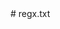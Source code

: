<script> 
function GEEKFORGEEKS()                                    
{ 
    var name = document.forms["RegForm"]["Name"];               
    var email = document.forms["RegForm"]["EMail"];    
    var phone = document.forms["RegForm"]["Telephone"];  
    var what =  document.forms["RegForm"]["Subject"];  
    var password = document.forms["RegForm"]["Password"];  
    var address = document.forms["RegForm"]["Address"];  
   
    if (name.value == "")                                  
    { 
        window.alert("Please enter your name."); 
        name.focus(); 
        return false; 
    } 
   
    if (address.value == "")                               
    { 
        window.alert("Please enter your address."); 
        address.focus(); 
        return false; 
    } 
       
    if (email.value == "")                                   
    { 
        window.alert("Please enter a valid e-mail address."); 
        email.focus(); 
        return false; 
    } 
   
    if (phone.value == "")                           
    { 
        window.alert("Please enter your telephone number."); 
        phone.focus(); 
        return false; 
    } 
   
    if (password.value == "")                        
    { 
        window.alert("Please enter your password"); 
        password.focus(); 
        return false; 
    } 
   
    if (what.selectedIndex < 1)                  
    { 
        alert("Please enter your course."); 
        what.focus(); 
        return false; 
    } 
   
    return true; 
}</script> # regx.txt
